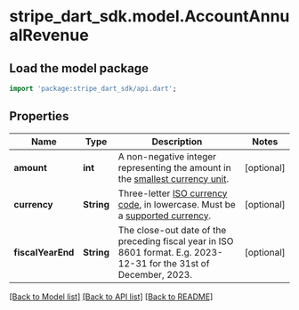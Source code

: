 # stripe_dart_sdk.model.AccountAnnualRevenue

## Load the model package
```dart
import 'package:stripe_dart_sdk/api.dart';
```

## Properties
Name | Type | Description | Notes
------------ | ------------- | ------------- | -------------
**amount** | **int** | A non-negative integer representing the amount in the [smallest currency unit](/currencies#zero-decimal). | [optional] 
**currency** | **String** | Three-letter [ISO currency code](https://www.iso.org/iso-4217-currency-codes.html), in lowercase. Must be a [supported currency](https://stripe.com/docs/currencies). | [optional] 
**fiscalYearEnd** | **String** | The close-out date of the preceding fiscal year in ISO 8601 format. E.g. 2023-12-31 for the 31st of December, 2023. | [optional] 

[[Back to Model list]](../README.md#documentation-for-models) [[Back to API list]](../README.md#documentation-for-api-endpoints) [[Back to README]](../README.md)


